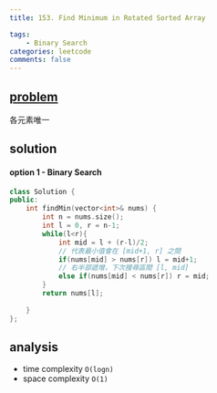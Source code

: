 ```yaml
---
title: 153. Find Minimum in Rotated Sorted Array

tags:  
    - Binary Search
categories: leetcode
comments: false
---
```



## [problem](https://leetcode.com/problems/find-minimum-in-rotated-sorted-array/)

各元素唯一
## solution
#### option 1 - Binary Search

```c++
class Solution {
public:
    int findMin(vector<int>& nums) {
        int n = nums.size();
        int l = 0, r = n-1;
        while(l<r){
            int mid = l + (r-l)/2;
            // 代表最小值會在 [mid+1, r] 之間
            if(nums[mid] > nums[r]) l = mid+1;
            // 右半部遞增，下次搜尋區間 [l, mid]
            else if(nums[mid] < nums[r]) r = mid;
        }
        return nums[l];
        
    }
};
```

## analysis
- time complexity `O(logn)`
- space complexity `O(1)`